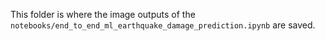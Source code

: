This folder is where the image outputs of the `notebooks/end_to_end_ml_earthquake_damage_prediction.ipynb` are saved.
